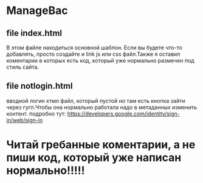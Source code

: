 # ManageBac
 ## file index.html
В этом файле находиться основной шаблон. Если вы будете что-то добавлять, просто создайте и link js или css файл.Также я оставил коментарии в которых есть код, который уже нормально размечен под стиль сайта.
## file notlogin.html
вводной логин хтмл файл, который пустой но там есть кнопка зайти через гугл.Чтобы она нормально работала надо в метаданных изменить контент. подробно тут: https://developers.google.com/identity/sign-in/web/sign-in

# Читай гребанные коментарии, а не пиши код, который уже написан нормально!!!!!